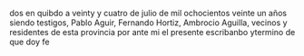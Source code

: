 dos en quibdo a veinty y cuatro de julio de mil ochocientos veinte un años siendo testigos, Pablo Aguir, Fernando Hortiz, Ambrocio Aguilla, vecinos y residentes de esta provincia por ante mi el presente escribanbo ytermino de que doy fe